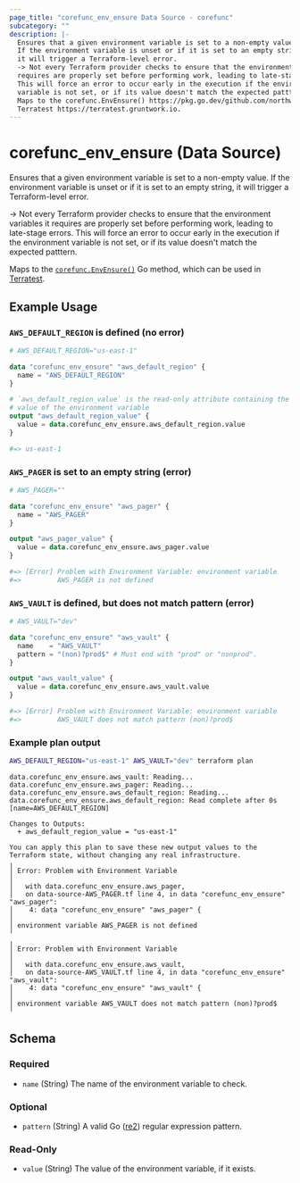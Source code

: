 ```yaml
---
page_title: "corefunc_env_ensure Data Source - corefunc"
subcategory: ""
description: |-
  Ensures that a given environment variable is set to a non-empty value.
  If the environment variable is unset or if it is set to an empty string,
  it will trigger a Terraform-level error.
  -> Not every Terraform provider checks to ensure that the environment variables it
  requires are properly set before performing work, leading to late-stage errors.
  This will force an error to occur early in the execution if the environment
  variable is not set, or if its value doesn't match the expected patttern.
  Maps to the corefunc.EnvEnsure() https://pkg.go.dev/github.com/northwood-labs/terraform-provider-corefunc/v2/corefunc#EnvEnsure Go method, which can be used in
  Terratest https://terratest.gruntwork.io.
---
```


# corefunc_env_ensure (Data Source)

Ensures that a given environment variable is set to a non-empty value.
If the environment variable is unset or if it is set to an empty string,
it will trigger a Terraform-level error.

-> Not every Terraform provider checks to ensure that the environment variables it
requires are properly set before performing work, leading to late-stage errors.
This will force an error to occur early in the execution if the environment
variable is not set, or if its value doesn't match the expected patttern.

Maps to the [`corefunc.EnvEnsure()`](https://pkg.go.dev/github.com/northwood-labs/terraform-provider-corefunc/v2/corefunc#EnvEnsure) Go method, which can be used in
[Terratest](https://terratest.gruntwork.io).

## Example Usage

### `AWS_DEFAULT_REGION` is defined (no error)

```terraform
# AWS_DEFAULT_REGION="us-east-1"

data "corefunc_env_ensure" "aws_default_region" {
  name = "AWS_DEFAULT_REGION"
}

# `aws_default_region_value` is the read-only attribute containing the
# value of the environment variable
output "aws_default_region_value" {
  value = data.corefunc_env_ensure.aws_default_region.value
}

#=> us-east-1
```

### `AWS_PAGER` is set to an empty string (error)

```terraform
# AWS_PAGER=""

data "corefunc_env_ensure" "aws_pager" {
  name = "AWS_PAGER"
}

output "aws_pager_value" {
  value = data.corefunc_env_ensure.aws_pager.value
}

#=> [Error] Problem with Environment Variable: environment variable
#=>         AWS_PAGER is not defined
```

### `AWS_VAULT` is defined, but does not match pattern (error)

```terraform
# AWS_VAULT="dev"

data "corefunc_env_ensure" "aws_vault" {
  name    = "AWS_VAULT"
  pattern = "(non)?prod$" # Must end with "prod" or "nonprod".
}

output "aws_vault_value" {
  value = data.corefunc_env_ensure.aws_vault.value
}

#=> [Error] Problem with Environment Variable: environment variable
#=>         AWS_VAULT does not match pattern (non)?prod$
```

### Example plan output

```bash
AWS_DEFAULT_REGION="us-east-1" AWS_VAULT="dev" terraform plan
```

```plain
data.corefunc_env_ensure.aws_vault: Reading...
data.corefunc_env_ensure.aws_pager: Reading...
data.corefunc_env_ensure.aws_default_region: Reading...
data.corefunc_env_ensure.aws_default_region: Read complete after 0s [name=AWS_DEFAULT_REGION]

Changes to Outputs:
  + aws_default_region_value = "us-east-1"

You can apply this plan to save these new output values to the Terraform state, without changing any real infrastructure.
╷
│ Error: Problem with Environment Variable
│
│   with data.corefunc_env_ensure.aws_pager,
│   on data-source-AWS_PAGER.tf line 4, in data "corefunc_env_ensure" "aws_pager":
│    4: data "corefunc_env_ensure" "aws_pager" {
│
│ environment variable AWS_PAGER is not defined
╵
╷
│ Error: Problem with Environment Variable
│
│   with data.corefunc_env_ensure.aws_vault,
│   on data-source-AWS_VAULT.tf line 4, in data "corefunc_env_ensure" "aws_vault":
│    4: data "corefunc_env_ensure" "aws_vault" {
│
│ environment variable AWS_VAULT does not match pattern (non)?prod$
╵
```

<!-- schema generated by tfplugindocs -->
## Schema

### Required

* `name` (String) The name of the environment variable to check.

### Optional

* `pattern` (String) A valid Go ([re2](https://github.com/google/re2/wiki/Syntax)) regular expression pattern.

### Read-Only

* `value` (String) The value of the environment variable, if it exists.

<!-- Preview the provider docs with the Terraform registry provider docs preview tool: https://registry.terraform.io/tools/doc-preview -->

